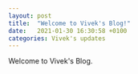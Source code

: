 ```yaml
---
layout: post
title:  "Welcome to Vivek's Blog!"
date:   2021-01-30 16:30:58 +0100
categories: Vivek's updates
---
```

Welcome to Vivek's Blog.
